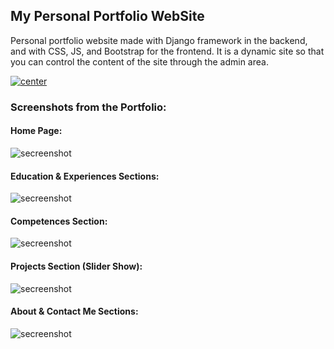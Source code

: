 ## My Personal Portfolio WebSite


Personal portfolio website made with Django framework in the backend, and with CSS, JS, and Bootstrap for the frontend. It is a dynamic site so that you can control the content of the site through the admin area.

<a align="center" href="https://aminerhayem.pythonanywhere.com/">
  <img align="center" src="https://img.shields.io/badge/View%20The%20Portfolio-Click%20me-blue" alt="center">
</a>

### Screenshots from the Portfolio:

#### Home Page:
<img aline="center" src="https://imgur.com/4Ts6TWo.png" alt="secreenshot">

#### Education & Experiences Sections:
<img aline="center" src="https://imgur.com/tL62uya.png" alt="secreenshot">


#### Competences Section:
<img aline="center" src="https://imgur.com/5cJRbzq.png" alt="secreenshot">


#### Projects Section (Slider Show):
<img aline="center" src="https://imgur.com/9Fykk0q.png" alt="secreenshot">

#### About & Contact Me Sections:
<img aline="center" src="https://i.imgur.com/djYOST6.png" alt="secreenshot">
